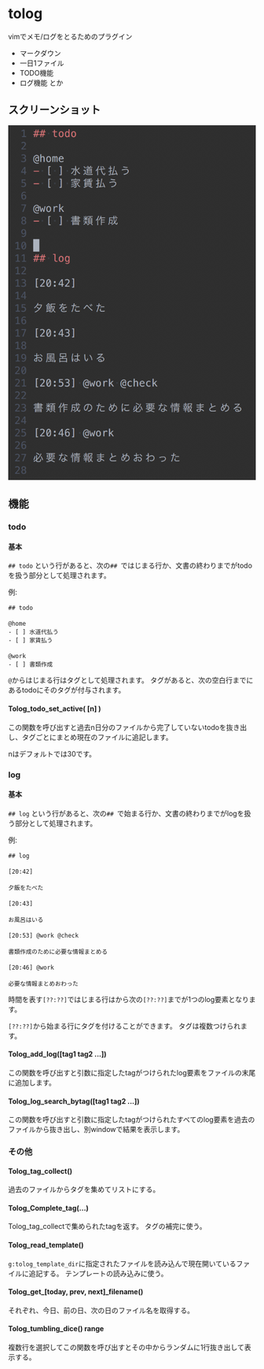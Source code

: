 # tolog

vimでメモ/ログをとるためのプラグイン

- マークダウン
- 一日1ファイル
- TODO機能
- ログ機能
とか

## スクリーンショット

![](https://github.com/tortuepin/tolog/blob/images/images/tolog_image.png)

## 機能

### todo

#### 基本
`## todo`
という行があると、次の`## `ではじまる行か、文書の終わりまでがtodoを扱う部分として処理されます。

例:
```
## todo

@home
- [ ] 水道代払う
- [ ] 家賃払う

@work
- [ ] 書類作成

```

`@`からはじまる行はタグとして処理されます。
タグがあると、次の空白行までにあるtodoにそのタグが付与されます。


#### Tolog_todo_set_active( [n] )

この関数を呼び出すと過去n日分のファイルから完了していないtodoを抜き出し、タグごとにまとめ現在のファイルに追記します。

nはデフォルトでは30です。

### log

#### 基本

`## log`
という行があると、次の`## `で始まる行か、文書の終わりまでがlogを扱う部分として処理されます。

例:
```
## log

[20:42]

夕飯をたべた

[20:43]

お風呂はいる

[20:53] @work @check

書類作成のために必要な情報まとめる

[20:46] @work

必要な情報まとめおわった
```

時間を表す`[??:??]`ではじまる行はから次の`[??:??]`までが1つのlog要素となります。

`[??:??]`から始まる行にタグを付けることができます。
タグは複数つけられます。

#### Tolog_add_log([tag1 tag2 ...])

この関数を呼び出すと引数に指定したtagがつけられたlog要素をファイルの末尾に追加します。

#### Tolog_log_search_bytag([tag1 tag2 ...])

この関数を呼び出すと引数に指定したtagがつけられたすべてのlog要素を過去のファイルから抜き出し、別windowで結果を表示します。

### その他

#### Tolog_tag_collect()

過去のファイルからタグを集めてリストにする。

#### Tolog_Complete_tag(...)

Tolog_tag_collectで集められたtagを返す。
タグの補完に使う。

#### Tolog_read_template()

`g:tolog_template_dir`に指定されたファイルを読み込んで現在開いているファイルに追記する。
テンプレートの読み込みに使う。

#### Tolog_get_[today, prev, next]_filename()

それぞれ、今日、前の日、次の日のファイル名を取得する。

#### Tolog_tumbling_dice() range

複数行を選択してこの関数を呼び出すとその中からランダムに1行抜き出して表示する。


